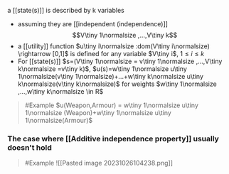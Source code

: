 a [[state(s)]] is described by k variables
- assuming they are [[independent (independence)]]
$$V\tiny 1\normalsize ,...,V\tiny k$$
- a [[utility]] function $u\tiny i\normalsize :dom(V\tiny i\normalsize) \rightarrow [0,1]$ is defined for any variable $V\tiny i$, $1\le i\le k$
- For [[state(s)]] $s=(V\tiny 1\normalsize = v\tiny 1\normalsize ,...,V\tiny k\normalsize =v\tiny k)$, $u(s)=w\tiny 1\normalsize u\tiny 1\normalsize(v\tiny 1\normalsize)+...+w\tiny k\normalsize u\tiny k\normalsize(v\tiny k\normalsize)$ for weights $w\tiny 1\normalsize ,...,w\tiny k\normalsize \in R$
>	#Example 
>	$u(Weapon,Armour) = w\tiny 1\normalsize u\tiny 1\normalsize (Weapon)+w\tiny 1\normalsize u\tiny 1\normalsize(Armour)$


### The case where [[Additive independence property]] usually doesn't hold
>	#Example 
>	![[Pasted image 20231026104238.png]]
